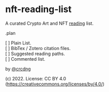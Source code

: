 # nft-reading-list

A curated Crypto Art and NFT [reading](reading.md) list.

.plan 

[ ] Plain List.   
[ ] BibTex / Zotero citation files.    
[ ] Suggested reading paths.    
[ ] Commented list.   


by [@crcdng](https://twitter.com/crcdng)

(c) 2022. License: CC BY 4.0 (https://creativecommons.org/licenses/by/4.0/)
